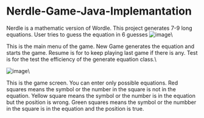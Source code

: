 # Nerdle-Game-Java-Implemantation

Nerdle is a mathematic version of Wordle.
This project generates 7-9 long equations. User tries to guess the equation in 6 guesses
![image](https://user-images.githubusercontent.com/93846663/221898387-052068f4-2cb0-454a-bda4-51c001fe2b9d.png)\

This is the main menu of the game. New Game generates the equation and starts the game. Resume is for to keep playing last game if there is any. Test is for the test the efficiency of the generate equation class.\

![image](https://user-images.githubusercontent.com/93846663/221900761-5a201642-968b-4df1-bc3e-54e3d48b766e.png)\


This is the game screen. You can enter only possible equations. Red squares means the symbol or the number in the square is not in the equation. Yellow square means the symbol or the number is in the equation but the position is wrong. Green squares means the symbol or the numbber in the square is in the equation and the position is true.


